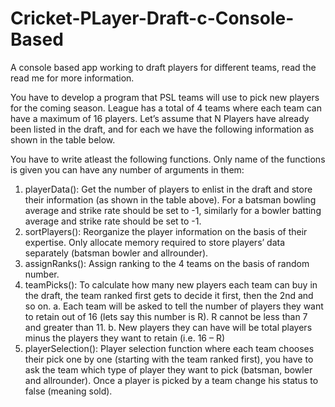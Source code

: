 # Cricket-PLayer-Draft-c-Console-Based
A console based app working to draft players for different teams, read the read me for more information.

You have to develop a program that PSL teams will use to pick new players for the
coming season. League has a total of 4 teams where each team can have a maximum of 16 players. Let’s assume that
N Players have already been listed in the draft, and for each we have the following information as shown in the table
below.

You have to write atleast the following functions. Only name of the functions is given you can have any number of
arguments in them:
  1. playerData(): Get the number of players to enlist in the draft and store their information (as shown in the
    table above). For a batsman bowling average and strike rate should be set to -1, similarly for a bowler
    batting average and strike rate should be set to -1.
  2. sortPlayers(): Reorganize the player information on the basis of their expertise. Only allocate memory
    required to store players’ data separately (batsman bowler and allrounder).
  3. assignRanks(): Assign ranking to the 4 teams on the basis of random number.
  4. teamPicks(): To calculate how many new players each team can buy in the draft, the team ranked first gets
    to decide it first, then the 2nd and so on.
    a. Each team will be asked to tell the number of players they want to retain out of 16 (lets say this
       number is R). R cannot be less than 7 and greater than 11.
    b. New players they can have will be total players minus the players they want to retain (i.e. 16 – R)
  5. playerSelection(): Player selection function where each team chooses their pick one by one (starting with
    the team ranked first), you have to ask the team which type of player they want to pick (batsman, bowler
    and allrounder). Once a player is picked by a team change his status to false (meaning sold).
